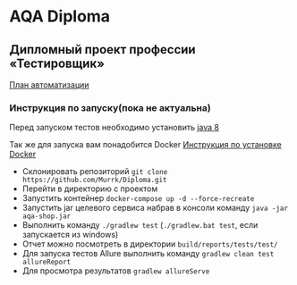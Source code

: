 # AQA Diploma

## Дипломный проект профессии «Тестировщик»

[План автоматизации](Plan.md)

### Инструкция по запуску(пока не актуальна)

Перед запуском тестов необходимо установить [java 8](https://www.oracle.com/technetwork/java/javase/downloads/2133151)

Так же для запуска вам понадобится Docker  [Инструкция по установке Docker](https://github.com/netology-code/aqa-homeworks/blob/master/docker/installation.md)

* Склонировать репозиторий `git clone https://github.com/Murrk/Diploma.git`
* Перейти в директорию с проектом
* Запустить контейнер `docker-compose up -d --force-recreate`
* Запустить jar целевого сервиса набрав в консоли команду `java -jar aqa-shop.jar`
* Выполнить команду `./gradlew test` (`./gradlew.bat test`, если запускается из windows)
* Отчет можно посмотреть в директории `build/reports/tests/test/`
* Для запуска тестов Allure выполнить команду `gradlew clean test allureReport`
* Для просмотра результатов `gradlew allureServe`